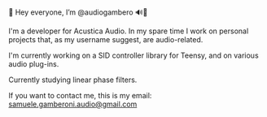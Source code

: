 👋 Hey everyone, I’m @audiogambero 🔊🦐

I'm a developer for Acustica Audio. In my spare time I work on personal projects that, as my username suggest, are audio-related.

I'm currently working on a SID controller library for Teensy, and on various audio plug-ins.

Currently studying linear phase filters.

If you want to contact me, this is my email: samuele.gamberoni.audio@gmail.com

<!---
audiogambero/audiogambero is a ✨ special ✨ repository because its `README.md` (this file) appears on your GitHub profile.
You can click the Preview link to take a look at your changes.
--->

